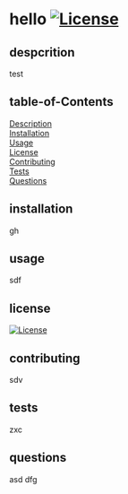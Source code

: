 # hello [![License](https://img.shields.io/badge/License-Apache_2.0-blue.svg)](https://opensource.org/licenses/Apache-2.0)

## despcrition
test

## table-of-Contents
[Description](#description) <br/>
[Installation](#installation) <br/>
[Usage](#usage) <br/>
[License](#license) <br/>
[Contributing](#contributing) <br/>
[Tests](#tests) <br/>
[Questions](#questions) <br/>

## installation
gh
        
## usage
sdf

## license
[![License](https://img.shields.io/badge/License-Apache_2.0-blue.svg)](https://opensource.org/licenses/Apache-2.0)

## contributing
sdv

## tests
zxc
        
## questions
asd
dfg
